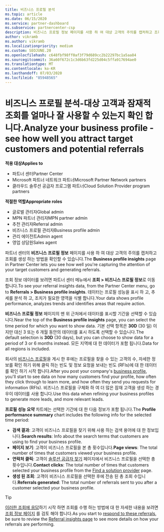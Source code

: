 ```yaml
---
title: 비즈니스 프로필 분석
ms.topic: article
ms.date: 06/15/2020
ms.service: partner-dashboard
ms.subservice: partnercenter-csp
description: 비즈니스 프로필 정보 페이지를 사용 하 여 대상 고객의 주의를 캡처하고 조회를 생성 하는 방법을 확인 하는 방법을 알아봅니다.
author: vikramb
ms.author: vikramb
ms.localizationpriority: medium
ms.custom: SEOJUNE.20
ms.openlocfilehash: c648fbf98ff0af3f79d689cc2b22297bc1a5aa84
ms.sourcegitcommit: 36a60f672c1c3d6b63fd225d04c5ffa917694ae0
ms.translationtype: MT
ms.contentlocale: ko-KR
ms.lasthandoff: 07/03/2020
ms.locfileid: "85948565"
---
```

# <a name="analyze-your-business-profile---see-how-well-you-attract-target-customers-and-potential-referrals"></a><span data-ttu-id="b9196-103">비즈니스 프로필 분석-대상 고객과 잠재적 조회를 얼마나 잘 사용할 수 있는지 확인 합니다.</span><span class="sxs-lookup"><span data-stu-id="b9196-103">Analyze your business profile - see how well you attract target customers and potential referrals</span></span>
<!-- 
https://go.microsoft.com/fwlink/?linkid=849120
-->

<span data-ttu-id="b9196-104">**적용 대상**</span><span class="sxs-lookup"><span data-stu-id="b9196-104">**Applies to**</span></span>

- <span data-ttu-id="b9196-105">파트너 센터</span><span class="sxs-lookup"><span data-stu-id="b9196-105">Partner Center</span></span>
- <span data-ttu-id="b9196-106">Microsoft 파트너 네트워크 파트너</span><span class="sxs-lookup"><span data-stu-id="b9196-106">Microsoft Partner Network partners</span></span>
- <span data-ttu-id="b9196-107">클라우드 솔루션 공급자 프로그램 파트너</span><span class="sxs-lookup"><span data-stu-id="b9196-107">Cloud Solution Provider program partners</span></span>

<span data-ttu-id="b9196-108">**적절한 역할**</span><span class="sxs-lookup"><span data-stu-id="b9196-108">**Appropriate roles**</span></span>

- <span data-ttu-id="b9196-109">글로벌 관리자</span><span class="sxs-lookup"><span data-stu-id="b9196-109">Global admin</span></span>
- <span data-ttu-id="b9196-110">MPN 파트너 관리자</span><span class="sxs-lookup"><span data-stu-id="b9196-110">MPN partner admin</span></span>
- <span data-ttu-id="b9196-111">추천 관리자</span><span class="sxs-lookup"><span data-stu-id="b9196-111">Referral admin</span></span>
- <span data-ttu-id="b9196-112">비즈니스 프로필 관리자</span><span class="sxs-lookup"><span data-stu-id="b9196-112">Business profile admin</span></span>
- <span data-ttu-id="b9196-113">관리 에이전트</span><span class="sxs-lookup"><span data-stu-id="b9196-113">Admin agent</span></span>
- <span data-ttu-id="b9196-114">영업 상담원</span><span class="sxs-lookup"><span data-stu-id="b9196-114">Sales agent</span></span>

<span data-ttu-id="b9196-115">파트너 센터의 **비즈니스 프로필 정보** 페이지를 사용 하 여 대상 고객의 주의를 캡처하고 조회를 생성 하는 방법을 확인할 수 있습니다.</span><span class="sxs-lookup"><span data-stu-id="b9196-115">The **Business profile insights** page in Partner Center lets you see how well you're capturing the attention of your target customers and generating referrals.</span></span>

<span data-ttu-id="b9196-116">조회 정보 데이터를 보려면 파트너 센터 메뉴에서 **조회 > 비즈니스 프로필 정보**로 이동 합니다.</span><span class="sxs-lookup"><span data-stu-id="b9196-116">To see your referral insights data, from the Partner Center menu, go to **Referrals > Business profile insights**.</span></span> <span data-ttu-id="b9196-117">데이터는 프로필 성능을 표시 하 고, 추세를 분석 하 고, 조치가 필요한 영역을 식별 합니다.</span><span class="sxs-lookup"><span data-stu-id="b9196-117">Your data shows profile performance, analyzes trends and identifies areas that require action.</span></span>

<span data-ttu-id="b9196-118">**비즈니스 프로필 정보** 페이지의 맨 위 근처에서 데이터를 표시할 기간을 선택할 수 있습니다.</span><span class="sxs-lookup"><span data-stu-id="b9196-118">Near the top of the **Business profile insights** page, you can select the time period for which you want to show data.</span></span> <span data-ttu-id="b9196-119">기본 선택 항목은 **30D** (30 일) 이지만 대신 3 또는 6 개월 동안의 데이터를 표시 하도록 선택할 수 있습니다.</span><span class="sxs-lookup"><span data-stu-id="b9196-119">The default selection is **30D** (30 days), but you can choose to show data for a period of 3 or 6 months instead.</span></span> <span data-ttu-id="b9196-120">모든 지역에 대 한 데이터가 포함 됩니다.</span><span class="sxs-lookup"><span data-stu-id="b9196-120">Data for all regions is included.</span></span>

<span data-ttu-id="b9196-121">회사의 [비즈니스 프로필](create-a-marketing-profile.md)을 게시 한 후에는 프로필을 찾을 수 있는 고객의 수, 자세한 정보를 확인 하기 위해 클릭 하는 빈도 및 정보 요청을 보내는 빈도 (RFIs)에 대 한 데이터를 확인 하기 시작 합니다.</span><span class="sxs-lookup"><span data-stu-id="b9196-121">After you post your company's [business profile](create-a-marketing-profile.md), you'll start to see data on how many customers find your profile, how often they click through to learn more, and how often they send you requests for information (RFIs).</span></span> <span data-ttu-id="b9196-122">비즈니스 프로필을 구체화 하 여 더 많은 잠재 고객을 생성 하는 경우이 데이터를 사용 합니다.</span><span class="sxs-lookup"><span data-stu-id="b9196-122">Use this data when refining your business profiles to generate more leads, and more relevant leads.</span></span>

<span data-ttu-id="b9196-123">**프로필 성능 요약** 차트에는 선택한 기간에 대 한 다음 정보가 포함 됩니다.</span><span class="sxs-lookup"><span data-stu-id="b9196-123">The **Profile performance summary** chart includes the following info for the selected time period:</span></span>

- <span data-ttu-id="b9196-124">**검색 결과**: 고객이 비즈니스 프로필을 찾기 위해 사용 하는 검색 용어에 대 한 정보입니다.</span><span class="sxs-lookup"><span data-stu-id="b9196-124">**Search results**: Info about the search terms that customers are using to find your business profile.</span></span>
- <span data-ttu-id="b9196-125">**페이지 보기**: 고객이 비즈니스 프로필을 본 총 횟수입니다.</span><span class="sxs-lookup"><span data-stu-id="b9196-125">**Page views**: The total number of times that customers viewed your business profile.</span></span>
- <span data-ttu-id="b9196-126">**연락처 클릭**: 고객이 [솔루션 공급자 찾기](https://www.microsoft.com/solution-providers/home) 페이지에서 비즈니스 프로필을 선택한 총 횟수입니다.</span><span class="sxs-lookup"><span data-stu-id="b9196-126">**Contact clicks**: The total number of times that customers selected your business profile from the [Find a solution provider](https://www.microsoft.com/solution-providers/home) page.</span></span>
- <span data-ttu-id="b9196-127">**생성 된 조회**: 고객이 비즈니스 프로필을 선택한 후에 전송 된 총 조회 수입니다.</span><span class="sxs-lookup"><span data-stu-id="b9196-127">**Referrals generated**: The total number of referrals sent to you after a customer selected your business profile.</span></span>

> [!TIP]
> <span data-ttu-id="b9196-128">[이러한 조회에 응답](responding-to-referrals.md)하기 시작 하면 조회를 수행 하는 방법에 대 한 자세한 내용을 보려면 [조회 정보 페이지](referral-insights.md) 를 검토 해야 합니다.</span><span class="sxs-lookup"><span data-stu-id="b9196-128">As you start to [respond to these referrals](responding-to-referrals.md), be sure to review the [Referral insights page](referral-insights.md) to see more details on how your referrals are performing.</span></span>
